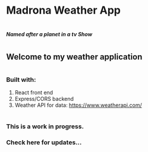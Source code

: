 # Madrona Weather App
#
##### Named after a planet in a tv Show
#
#
## Welcome to my weather application
#
### Built with:
1. React front end
2. Express/CORS backend
3. Weather API for data: https://www.weatherapi.com/

#
#
### This is a work in progress. 
### Check here for updates...